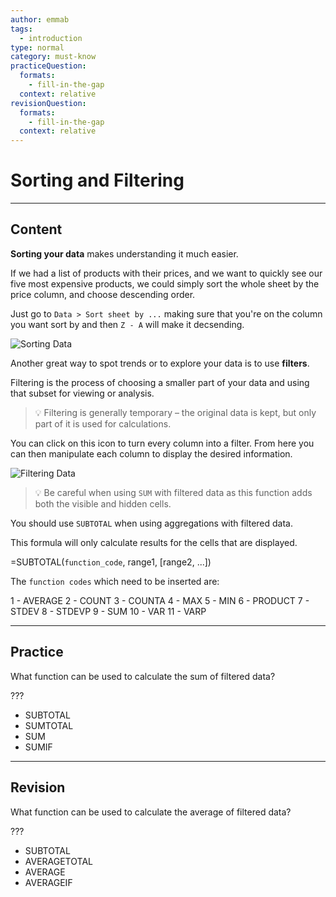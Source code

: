 ```yaml
---
author: emmab
tags:
  - introduction
type: normal
category: must-know
practiceQuestion:
  formats:
    - fill-in-the-gap
  context: relative
revisionQuestion:
  formats:
    - fill-in-the-gap
  context: relative
---
```


# Sorting and Filtering


---

## Content

**Sorting your data** makes understanding it much easier.

If we had a list of products with their prices, and we want to quickly see our five most expensive products, we could simply sort the whole sheet by the price column, and choose descending order.

Just go to `Data > Sort sheet by ...` making sure that you're on the column you want sort by and then `Z - A` will make it decsending.

![Sorting Data](https://img.enkipro.com/cd5ef341702e19c63003707305d4cd48.png)

Another great way to spot trends or to explore your data is to use **filters**.

Filtering is the process of choosing a smaller part of your data and using that subset for viewing or analysis. 

> 💡 Filtering is generally temporary – the original data is kept, but only part of it is used for calculations.

You can click on this icon to turn every column into a filter. From here you can then manipulate each column to display the desired information. 

![Filtering Data](https://img.enkipro.com/e16cc135135d811293f36edffcf94ed7.png)

> 💡 Be careful when using `SUM` with filtered data as this function adds both the visible and hidden cells.

You should use `SUBTOTAL` when using aggregations with filtered data. 

This formula will only calculate results for the cells that are displayed.

=SUBTOTAL(`function_code`, range1, [range2, ...])

The `function codes` which need to be inserted are:

1 - AVERAGE
2 - COUNT
3 - COUNTA
4 - MAX
5 - MIN
6 - PRODUCT
7 - STDEV
8 - STDEVP
9 - SUM
10 - VAR
11 - VARP


---

## Practice

What function can be used to calculate the sum of filtered data?

???

- SUBTOTAL
- SUMTOTAL
- SUM
- SUMIF


---

## Revision

What function can be used to calculate the average of filtered data?

???

- SUBTOTAL
- AVERAGETOTAL
- AVERAGE
- AVERAGEIF
